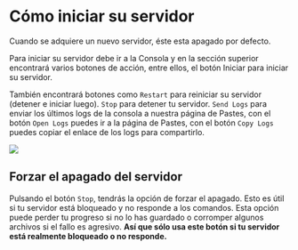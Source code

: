# Cómo iniciar su servidor

Cuando se adquiere un nuevo servidor, éste esta apagado por defecto.

Para iniciar su servidor debe ir a la Consola y en la sección superior encontrará varios botones de acción, entre ellos, el botón Iniciar para iniciar su servidor.

También encontrará botones como `Restart` para reiniciar su servidor (detener e iniciar luego). `Stop` para detener tu servidor. `Send Logs` para enviar los últimos logs de la consola a nuestra página de Pastes, con el botón `Open Logs` puedes ir a la página de Pastes, con el botón `Copy Logs` puedes copiar el enlace de los logs para compartirlo.

![](https://i.imgur.com/d4iXkeE.png)

## Forzar el apagado del servidor

Pulsando el botón `Stop`, tendrás la opción de forzar el apagado. Esto es útil si tu servidor está bloqueado y no responde a los comandos. Esta opción puede perder tu progreso si no lo has guardado o corromper algunos archivos si el fallo es agresivo. **Así que sólo usa este botón si tu servidor está realmente bloqueado o no responde.**